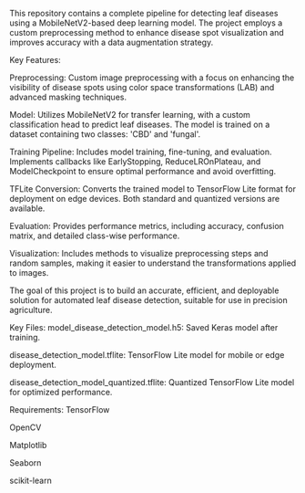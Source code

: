 This repository contains a complete pipeline for detecting leaf diseases using a MobileNetV2-based deep learning model. The project employs a custom preprocessing method to enhance disease spot visualization and improves accuracy with a data augmentation strategy.

Key Features:

Preprocessing: Custom image preprocessing with a focus on enhancing the visibility of disease spots using color space transformations (LAB) and advanced masking techniques.

Model: Utilizes MobileNetV2 for transfer learning, with a custom classification head to predict leaf diseases. The model is trained on a dataset containing two classes: 'CBD' and 'fungal'.

Training Pipeline: Includes model training, fine-tuning, and evaluation. Implements callbacks like EarlyStopping, ReduceLROnPlateau, and ModelCheckpoint to ensure optimal performance and avoid overfitting.

TFLite Conversion: Converts the trained model to TensorFlow Lite format for deployment on edge devices. Both standard and quantized versions are available.

Evaluation: Provides performance metrics, including accuracy, confusion matrix, and detailed class-wise performance.

Visualization: Includes methods to visualize preprocessing steps and random samples, making it easier to understand the transformations applied to images.

The goal of this project is to build an accurate, efficient, and deployable solution for automated leaf disease detection, suitable for use in precision agriculture.

Key Files:
model_disease_detection_model.h5: Saved Keras model after training.

disease_detection_model.tflite: TensorFlow Lite model for mobile or edge deployment.

disease_detection_model_quantized.tflite: Quantized TensorFlow Lite model for optimized performance.

Requirements:
TensorFlow

OpenCV

Matplotlib

Seaborn

scikit-learn

